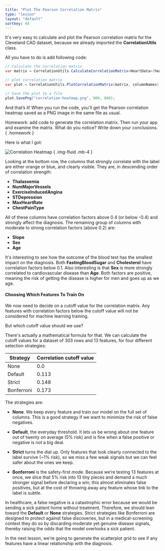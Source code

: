 ```yaml
---
title: "Plot The Pearson Correlation Matrix"
type: "lesson"
layout: "default"
sortkey: 44
---
```


It's very easy to calculate and plot the Pearson correlation matrix for the Cleveland CAD dataset, because we already imported the **CorrelationUtils** class. 

All you have to do is add following code:

```csharp
// Calculate the correlation matrix
var matrix = CorrelationUtils.CalculateCorrelationMatrix<HeartData>(heartDataList, columnNames);

// plot correlation matrix
var plot = CorrelationUtils.PlotCorrelationMatrix(matrix, columnNames);

// Save the plot to a file
plot.SavePng("correlation-heatmap.png", 900, 800);
```

And that’s it! When you run the code, you'll get the Pearson correlation heatmap saved as a PNG image in the same file as usual. 

Homework: add code to generate the correlation matrix. Then run your app and examine the matrix. What do you notice? Write down your conclusions.  
{ .homework }

Here is what I got:

![Correlation Heatmap](../img/correlation-heatmap.png)
{ .img-fluid .mb-4 }

Looking at the bottom row, the columns that strongly correlate with the label are either orange or blue, and clearly visible. They are, in descending order of correlation strength:

- **Thalassemia**
- **NumMajorVessels**
- **ExerciseInducedAngina**
- **STDepression**
- **MaxHeartRate**
- **ChestPainType**

All of these columns have correlation factors above 0.4 (or below -0.4) and strongly affect the diagnosis. The remaining group of columns with moderate to strong correlation factors (above 0.2) are:

- **Slope**
- **Sex**
- **Age**

It's interesting to see how the outcome of the blood test has the smallest impact on the diagnosis. Both **FastingBloodSugar** and **Cholesterol** have correlation factors below 0.1. Also interesting is that **Sex** is more strongly correlated to cardiovascular disease than **Age**. Both factors are positive, meaning the risk of getting the disease is higher for men and goes up as we age. 

#### Choosing Which Features To Train On

We now need to decide on a cutoff value for the correlation matrix. Any features with correlation factors below the cutoff value will not be considered for machine learning training. 

But which cutoff value should we use?

There's actually a mathematical formula for that. We can calculate the cutoff values for a dataset of 303 rows and 13 features, for four different selection strategies:

| Strategy   | Correlation cutoff value |
|------------|--------------------------|
| None       | 0.0   |
| Default    | 0.113 |
| Strict     | 0.148 |
| Bonferroni | 0.173 |

The strategies are:

- **None**. We keep every feature and train our model on the full set of columns. This is a good strategy if we want to minimize the risk of false negatives.

- **Default**, the everyday threshold. It lets us be wrong about one feature out of twenty on average (5% risk) and is fine when a false positive or negative is not a big deal. 

- **Strict** turns the dial up. Only features that look clearly connected to the label survive (~1% risk), so we miss a few weak signals but we can feel safer about the ones we keep. 

- **Bonferroni** is the safety-first mode. Because we’re testing 13 features at once, we slice that 5% risk into 13 tiny pieces and demand a much stronger signal before declaring a win; this almost eliminates false positives, but at the cost of throwing away any feature whose link to the label is subtle.

In healthcare, a false negative is a catastrophic error because we would be sending a sick patient home without treatment. Therefore, we should lean toward the **Default** or **None** strategies. Strict strategies like Bonferroni are designed to protect against false discoveries, but in a medical-screening context they do so by discarding moderate yet genuine disease signals, thereby raising the odds that the model overlooks a sick patient.

In the next lesson, we're going to generate the scatterplot grid to see if any features have a linear relationship with the diagnosis. 
